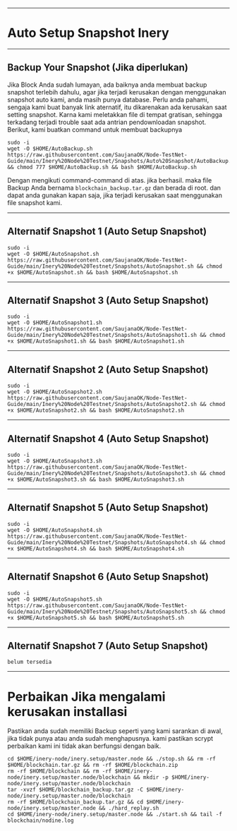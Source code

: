 ___________________________________
# Auto Setup Snapshot Inery
___________________________________
## Backup Your Snapshot (Jika diperlukan)
Jika Block Anda sudah lumayan, ada baiknya anda membuat backup snapshot terlebih dahulu, agar jika terjadi kerusakan dengan menggunakan snapshot auto kami, anda masih punya database. Perlu anda pahami, sengaja kami buat banyak link aternatif, itu dikarenakan ada kerusakan saat setting snapshot. Karna kami meletakkan file di tempat gratisan, sehingga terkadang terjadi trouble saat ada antrian pendownloadan snapshot. Berikut, kami buatkan command untuk membuat backupnya
```
sudo -i
wget -O $HOME/AutoBackup.sh https://raw.githubusercontent.com/SaujanaOK/Node-TestNet-Guide/main/Inery%20Node%20Testnet/Snapshots/Auto%20Snapshot/AutoBackup.sh && chmod 777 $HOME/AutoBackup.sh && bash $HOME/AutoBackup.sh
```
Dengan mengikuti command-command di atas. jika berhasil. maka file Backup Anda bernama `blockchain_backup.tar.gz` dan berada di root. dan dapat anda gunakan kapan saja, jika terjadi kerusakan saat menggunakan file snapshot kami.
___________________________________

## Alternatif Snapshot 1 (Auto Setup Snapshot)
```
sudo -i
wget -O $HOME/AutoSnapshot.sh https://raw.githubusercontent.com/SaujanaOK/Node-TestNet-Guide/main/Inery%20Node%20Testnet/Snapshots/AutoSnapshot.sh && chmod +x $HOME/AutoSnapshot.sh && bash $HOME/AutoSnapshot.sh
```
___________________________________
## Alternatif Snapshot 3 (Auto Setup Snapshot)
```
sudo -i
wget -O $HOME/AutoSnapshot1.sh https://raw.githubusercontent.com/SaujanaOK/Node-TestNet-Guide/main/Inery%20Node%20Testnet/Snapshots/AutoSnapshot1.sh && chmod +x $HOME/AutoSnapshot1.sh && bash $HOME/AutoSnapshot1.sh
```
___________________________________
## Alternatif Snapshot 2 (Auto Setup Snapshot)
```
sudo -i
wget -O $HOME/AutoSnapshot2.sh https://raw.githubusercontent.com/SaujanaOK/Node-TestNet-Guide/main/Inery%20Node%20Testnet/Snapshots/AutoSnapshot2.sh && chmod +x $HOME/AutoSnapshot2.sh && bash $HOME/AutoSnapshot2.sh
```
___________________________________
## Alternatif Snapshot 4 (Auto Setup Snapshot)
```
sudo -i
wget -O $HOME/AutoSnapshot3.sh https://raw.githubusercontent.com/SaujanaOK/Node-TestNet-Guide/main/Inery%20Node%20Testnet/Snapshots/AutoSnapshot3.sh && chmod +x $HOME/AutoSnapshot3.sh && bash $HOME/AutoSnapshot3.sh
```
___________________________________
## Alternatif Snapshot 5 (Auto Setup Snapshot)
```
sudo -i
wget -O $HOME/AutoSnapshot4.sh https://raw.githubusercontent.com/SaujanaOK/Node-TestNet-Guide/main/Inery%20Node%20Testnet/Snapshots/AutoSnapshot4.sh && chmod +x $HOME/AutoSnapshot4.sh && bash $HOME/AutoSnapshot4.sh
```
___________________________________
## Alternatif Snapshot 6 (Auto Setup Snapshot)
```
sudo -i
wget -O $HOME/AutoSnapshot5.sh https://raw.githubusercontent.com/SaujanaOK/Node-TestNet-Guide/main/Inery%20Node%20Testnet/Snapshots/AutoSnapshot5.sh && chmod +x $HOME/AutoSnapshot5.sh && bash $HOME/AutoSnapshot5.sh
```
___________________________________
## Alternatif Snapshot 7 (Auto Setup Snapshot)
```
belum tersedia
```
___________________________________

# Perbaikan Jika mengalami kerusakan installasi
Pastikan anda sudah memiliki Backup seperti yang kami sarankan di awal, jika tidak punya atau anda sudah menghapusnya. kami pastikan scrypt perbaikan kami ini tidak akan berfungsi dengan baik.
```
cd $HOME/inery-node/inery.setup/master.node && ./stop.sh && rm -rf $HOME/blockchain.tar.gz && rm -rf $HOME/blockchain.zip
rm -rf $HOME/blockchain && rm -rf $HOME/inery-node/inery.setup/master.node/blockchain && mkdir -p $HOME/inery-node/inery.setup/master.node/blockchain
tar -xvzf $HOME/blockchain_backup.tar.gz -C $HOME/inery-node/inery.setup/master.node/blockchain
rm -rf $HOME/blockchain_backup.tar.gz && cd $HOME/inery-node/inery.setup/master.node && ./hard_replay.sh
cd $HOME/inery-node/inery.setup/master.node && ./start.sh && tail -f blockchain/nodine.log

```
